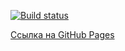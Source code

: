 [![Build status](https://ci.appveyor.com/api/projects/status/j9lo9nna2k32qtl2?svg=true)](https://ci.appveyor.com/project/ADeoZ/ahj-dnd-1)

[Ссылка на GitHub Pages](https://adeoz.github.io/ahj-dnd-1/)
